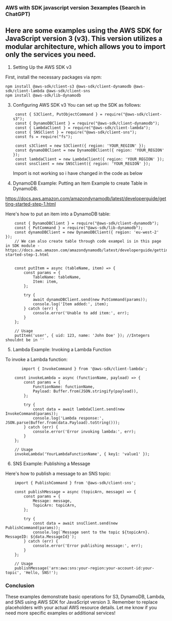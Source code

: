 ### AWS with SDK javascript version 3examples (Search in ChatGPT)
## Here are some examples using the AWS SDK for JavaScript version 3 (v3). This version utilizes a modular architecture, which allows you to import only the services you need.

1. Setting Up the AWS SDK v3

First, install the necessary packages via npm:

    npm install @aws-sdk/client-s3 @aws-sdk/client-dynamodb @aws-sdk/client-lambda @aws-sdk/client-sns
    npm install @aws-sdk/lib-dynamodb

3. Configuring AWS SDK v3
    You can set up the SDK as follows:
   
        const { S3Client, PutObjectCommand } = require("@aws-sdk/client-s3");
        const { DynamoDBClient } = require("@aws-sdk/client-dynamodb");
        const { LambdaClient } = require("@aws-sdk/client-lambda");
        const { SNSClient } = require("@aws-sdk/client-sns");
        const fs = require("fs");
   
        const s3Client = new S3Client({ region: 'YOUR_REGION' });
        const dynamoDBClient = new DynamoDBClient({ region: 'YOUR_REGION' });
        const lambdaClient = new LambdaClient({ region: 'YOUR_REGION' });
        const snsClient = new SNSClient({ region: 'YOUR_REGION' });

   Import is not working so i have changed in the code as below

   
5. DynamoDB Example: Putting an Item
Example to create Table in DynamoDB.

https://docs.aws.amazon.com/amazondynamodb/latest/developerguide/getting-started-step-1.html

Here's how to put an item into a DynamoDB table: 

        const { DynamoDBClient } = require("@aws-sdk/client-dynamodb");
        const { PutCommand } = require("@aws-sdk/lib-dynamodb");
        const dynamoDBClient = new DynamoDBClient({ region: 'eu-west-2' });
        // We can also create table through code exampel is in this page in SDK module - https://docs.aws.amazon.com/amazondynamodb/latest/developerguide/getting-started-step-1.html
        
        
        const putItem = async (tableName, item) => {
            const params = {
                TableName: tableName,
                Item: item,
            };
        
            try {
                await dynamoDBClient.send(new PutCommand(params));
                console.log('Item added:', item);
            } catch (err) {
                console.error('Unable to add item:', err);
            }
        };
        
        // Usage
        putItem('user', { uid: 123, name: 'John Doe' }); //Integers shouldnt be in ''
5. Lambda Example: Invoking a Lambda Function

To invoke a Lambda function:

           import { InvokeCommand } from '@aws-sdk/client-lambda';
        
        const invokeLambda = async (functionName, payload) => {
            const params = {
                FunctionName: functionName,
                Payload: Buffer.from(JSON.stringify(payload)),
            };
        
            try {
                const data = await lambdaClient.send(new InvokeCommand(params));
                console.log('Lambda response:', JSON.parse(Buffer.from(data.Payload).toString()));
            } catch (err) {
                console.error('Error invoking lambda:', err);
            }
        };
        
        // Usage
        invokeLambda('YourLambdaFunctionName', { key1: 'value1' });

6. SNS Example: Publishing a Message

Here's how to publish a message to an SNS topic:        
        
        import { PublishCommand } from '@aws-sdk/client-sns';
        
        const publishMessage = async (topicArn, message) => {
            const params = {
                Message: message,
                TopicArn: topicArn,
            };
        
            try {
                const data = await snsClient.send(new PublishCommand(params));
                console.log(`Message sent to the topic ${topicArn}. MessageID: ${data.MessageId}`);
            } catch (err) {
                console.error('Error publishing message:', err);
            }
        };
        
        // Usage
        publishMessage('arn:aws:sns:your-region:your-account-id:your-topic', 'Hello, SNS!');
        
### Conclusion        
These examples demonstrate basic operations for S3, DynamoDB, Lambda, and SNS using AWS SDK for JavaScript version 3. Remember to replace placeholders with your actual AWS resource details. Let me know if you need more specific examples or additional services!

            
        
